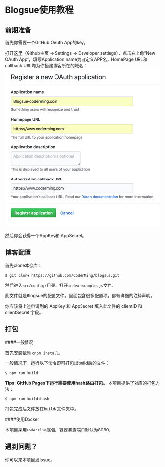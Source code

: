 # Blogsue使用教程

## 前期准备

首先你需要一个GitHub OAuth App的key。

打开[这里](https://github.com/settings/developers)（Github主页 -> Settings -> Developer settings），点击右上角“New OAuth App“，填写Application name为自定义APP名，HomePage URL和 callback URL均为你搭建博客所在的域名：![oauth](ASSETS/oauth.png)

然后你会获得一个AppKey和 AppSecret。



## 博客配置

首先clone本仓库：

```
$ git clone https://github.com/CoderMing/blogsue.git
```

然后进入`src/config/`目录，打开`index-example.js`文件。

此文件就是Blogsue的配置文件。里面包含很多配置项，都有详细的注释声明。

你应该将上述申请到的 AppKey 和 AppSecret 填入此文件的 clientID 和 clientSecret 字段。



## 打包

####一般情况

首先安装依赖 `cnpm install`。

一般情况下，运行以下命令即可打包出build后的文件：

```
$ npm run build
```

**Tips: GitHub Pages下运行需要使用hash路由打包。** 本项目提供了对应的打包方法：

```
$ npm run build:hash
```

打包完成后文件放在`build/`文件夹中。


####使用Docker

本项目采用`node:slim`底包。容器暴露端口默认为8080。



## 遇到问题？

你可以来本项目发Issue。